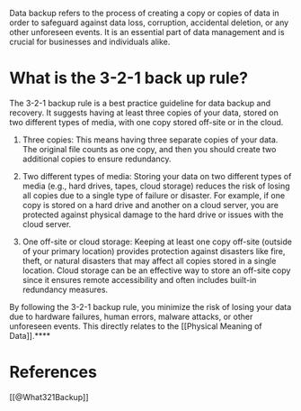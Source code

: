 
Data backup refers to the process of creating a copy or copies of data in order to safeguard against data loss, corruption, accidental deletion, or any other unforeseen events. It is an essential part of data management and is crucial for businesses and individuals alike.

# What is the 3-2-1 back up rule?

The 3-2-1 backup rule is a best practice guideline for data backup and recovery. It suggests having at least three copies of your data, stored on two different types of media, with one copy stored off-site or in the cloud.

1. Three copies: This means having three separate copies of your data. The original file counts as one copy, and then you should create two additional copies to ensure redundancy.

2. Two different types of media: Storing your data on two different types of media (e.g., hard drives, tapes, cloud storage) reduces the risk of losing all copies due to a single type of failure or disaster. For example, if one copy is stored on a hard drive and another on a cloud server, you are protected against physical damage to the hard drive or issues with the cloud server.

3. One off-site or cloud storage: Keeping at least one copy off-site (outside of your primary location) provides protection against disasters like fire, theft, or natural disasters that may affect all copies stored in a single location. Cloud storage can be an effective way to store an off-site copy since it ensures remote accessibility and often includes built-in redundancy measures. 

By following the 3-2-1 backup rule, you minimize the risk of losing your data due to hardware failures, human errors, malware attacks, or other unforeseen events. This directly relates to the [[Physical Meaning of Data]].****
# References
[[@What321Backup]]